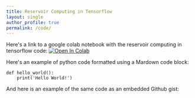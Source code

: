 ```yaml
---
title: Reservoir Computing in Tensorflow
layout: single
author_profile: true
permalink: /code/
---
```

Here's a link to a google colab notebook with the reservoir computing in tensorflow code: [![Open In Colab](https://colab.research.google.com/assets/colab-badge.svg)](https://githubtocolab.com/awikner/awikner.github.io/blob/master/_src/reservoir_tensorflow.ipynb)

Here's an example of python code formatted using a Mardown code block:
```
def hello_world():
    print('Hello World!')
```

And here is an example of the same code as an embedded Github gist:
<script src="https://gist.github.com/awikner/f20a81ef71c8156cc38619a1570bb96f.js"></script>
